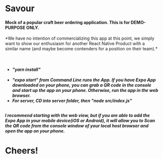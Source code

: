 <h1>Savour</h1>
<h4>Mock of a popular craft beer ordering application. This is for DEMO-PURPOSE ONLY.</h4> 
*We have no intention of commercializing this app at this point, we simply want to show our enthusiasm for another React Native Product with a similar name (and maybe become contenders for a position on their team).*
<h5>
<br>
<ul>

<li>
"yarn install" 
 </li>
<br>
<li>
"expo start" from Command Line runs the App.  If you have Expo App downloaded on your phone, you can grab a QR code in the console and start up the app on your phone.  Otherwise, run the app in the web browser.  
 </li>
 <li>
For server, CD into server folder, then "node src/index.js"
</li>
</ul>
<br>
  <span>
I recommend starting with the web view, but if you are able to add the Expo App in your mobile device(iOS or Android), it will allow you to Scan the QR code from the console window of your local host browser and open the app on your phone. 
  </span>
<br>
 </h5>
<h1>Cheers!</h1>
